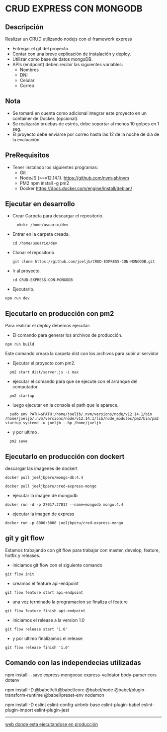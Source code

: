 CRUD EXPRESS CON MONGODB
====================

Descripción
-----------

  Realizar un CRUD utilizando nodejs con el framework express

* Entregar el git del proyecto.
* Contar con una breve explicación de instalación y deploy.
* Utilizar como base de datos mongoDB.
* APIs (endpoint) deben recibir las siguientes variables:
  * Nombres
  * DNI
  * Celular
  * Correo

Nota
-----------

* Se tomará en cuenta como adicional integrar este proyecto en un container de Docker. (opcional).
* Se realizarán pruebas de estrés, debe soportar al menos 10 golpes en 1 seg.
* El proyecto debe enviarse por correo hasta las 12 de la noche de día de la evaluación.

PreRequisitos
-------------

* Tener instalado los siguientes programas:
  * Git
  * NodeJS (>=v12.14.1).  https://github.com/nvm-sh/nvm
  * PM2   npm install -g pm2
  * Docker   https://docs.docker.com/engine/install/debian/

Ejecutar en desarrollo
-------------

* Crear Carpeta para descargar el repositorio.
  ```
    mkdir /home/usuario/dev
  ```

* Entrar en la carpeta creada.

  ```
  cd /home/usuario/dev
  ```

* Clonar el repositorio.

  ```
  git clone https://github.com/joeljb/CRUD-EXPRESS-CON-MONGODB.git
  ```

* Ir al proyecto.

  ```
  cd CRUD-EXPRESS-CON-MONGODB
  ```

* Ejecutarlo.

```
npm run dev
```

Ejecutarlo en producción con pm2
-------------

Para realizar el deploy debemos ejecutar:
* El comando para generar los archivos de producción.

```
npm run build
```
  Este comando creara la carpeta dist con los archivos para subir al servidor

  * Ejecutar el proyecto com pm2.

```
  pm2 start dist/server.js -i max
```
  * ejecutar el comando para que se ejecute con el arranque del computador.

```
  pm2 startup
```

  * luego ejecutar en la consola el path que le aparece.

```
  sudo env PATH=$PATH:/home/joeljb/.nvm/versions/node/v12.14.1/bin /home/joeljb/.nvm/versions/node/v12.14.1/lib/node_modules/pm2/bin/pm2 startup systemd -u joeljb --hp /home/joeljb
```

 * y por ultimo .

```
  pm2 save
```

Ejecutarlo en producción con dockert
-------------

descargar las imagenes de dockert

```
docker pull joeljbperu/mongo-db:4.4
```

```
docker pull joeljbperu/cred-express-mongo
```

* ejecutar la imagen de mongodb

```
docker run -d -p 27017:27017 --name=mongodb mongo:4.4
```

* ejecutar la imagen de express

```
docker run -p 8000:3000 joeljbperu/cred-express-mongo
```


git y git flow
-------------
Estamos trabajando con git flow para trabajar con master, develop, feature, hotfix y releases.

* iniciamos git flow con el siguiente comando

```
git flow init
```

* creamos el feature api-endpoint

```
git flow feature start api-endpoint
```

* una vez terminado la programacion se finaliza el feature

```
git flow feature finish api-endpoint
```
* iniciamos el release a la version 1.0

```
git flow release start '1.0'
```
* y por ultimo finalizamos el release 

```
git flow release finish '1.0'
```



Comando con las independecias utilizadas
-------------

npm install --save express mongoose express-validator body-parser cors dotenv

npm install -D @babel/cli @babel/core @babel/node @babel/plugin-transform-runtime @babel/preset-env nodemon

npm install -D eslint eslint-config-airbnb-base eslint-plugin-babel eslint-plugin-import eslint-plugin-jest



-------------
[web donde esta ejecutandose en producción](http://tdtiperu.com:8000/api/endpoints)



